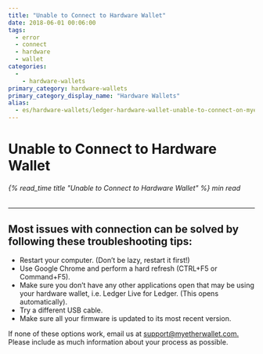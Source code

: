 ```yaml
---
title: "Unable to Connect to Hardware Wallet"
date: 2018-06-01 00:06:00
tags:
  - error
  - connect
  - hardware
  - wallet
categories:
  - 
    - hardware-wallets
primary_category: hardware-wallets
primary_category_display_name: "Hardware Wallets"
alias:
  - es/hardware-wallets/ledger-hardware-wallet-unable-to-connect-on-myetherwallet.html
---
```


# **Unable to Connect to Hardware Wallet**

###### {% read_time title "Unable to Connect to Hardware Wallet" %} min read

* * *

## **Most issues with connection can be solved by following these troubleshooting tips:**

-   Restart your computer. (Don’t be lazy, restart it first!)
-   Use Google Chrome and perform a hard refresh (CTRL+F5 or Command+F5).
-   Make sure you don’t have any other applications open that may be using your hardware wallet, i.e. Ledger Live for Ledger. (This opens automatically).
-   Try a different USB cable.
-   Make sure all your firmware is updated to its most recent version.

If none of these options work, email us at [support@myetherwallet.com.](mailto:support@myetherwallet.com.) Please include as much information about your process as possible.
